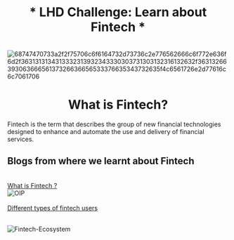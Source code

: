 <h1 align ="center">* LHD Challenge: Learn about Fintech *</h1>

<br />![68747470733a2f2f75706c6f6164732d73736c2e776562666c6f772e636f6d2f3631313134313332313932343330303731303132316132632f3631326639306366656137326636656533376635343732635f4c6561726e2d77616c6c7061706](https://user-images.githubusercontent.com/86939391/137496777-48fed249-6e02-46c8-8540-00b38cfddddc.jpg)

<h1 align ="center">  What is Fintech?</h1>

Fintech is the term that describes the group of new financial technologies designed to enhance and automate the use and delivery  of financial services.


## Blogs from where we learnt about Fintech
<br />[What is Fintech ?](https://builtin.com/fintech)
<br />![OIP](https://user-images.githubusercontent.com/86939391/137500504-9c921bf6-7e10-4795-ab6a-71905b16db7d.jpg)
<br />[](https://financesonline.com/what-is-fintech/#toc2)
<br />[Different types of fintech users](https://financesonline.com/what-is-fintech/#toc5)

<br />![Fintech-Ecosystem](https://user-images.githubusercontent.com/86939391/137507094-cc862099-9ced-4433-b7cf-cabe2cc36e2a.jpg)


